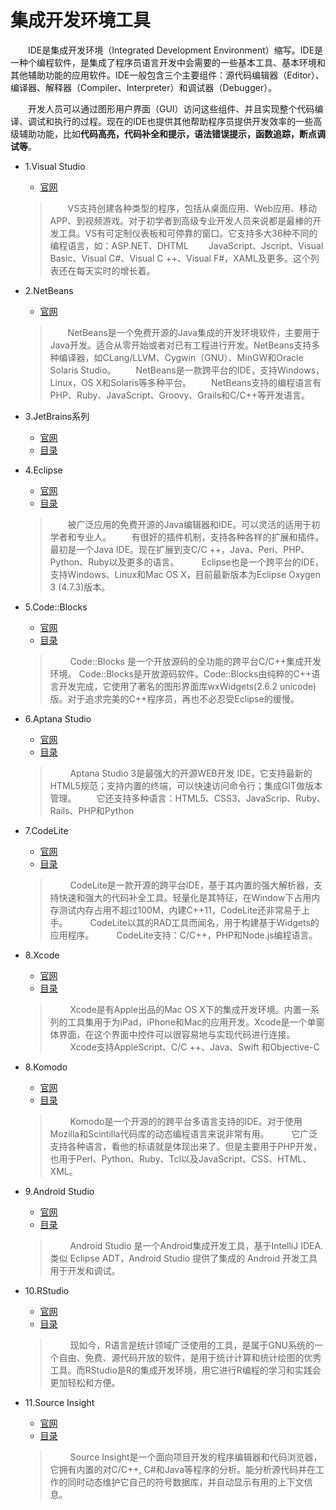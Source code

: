 # 集成开发环境工具

　　IDE是集成开发环境（Integrated Development Environment）缩写。IDE是一种个编程软件，是集成了程序员语言开发中会需要的一些基本工具、基本环境和其他辅助功能的应用软件。IDE一般包含三个主要组件：源代码编辑器（Editor）、编译器、解释器（Compiler、Interpreter）和调试器（Debugger）。

　　开发人员可以通过图形用户界面（GUI）访问这些组件、并且实现整个代码编译、调试和执行的过程。现在的IDE也提供其他帮助程序员提供开发效率的一些高级辅助功能，比如**代码高亮，代码补全和提示，语法错误提示，函数追踪，断点调试等**。


* 1.Visual Studio
    * [官网](https://www.visualstudio.com/)
    >　　VS支持创建各种类型的程序，包括从桌面应用、Web应用、移动APP、到视频游戏。对于初学者到高级专业开发人员来说都是最棒的开发工具。VS有可定制仪表板和可停靠的窗口。它支持多大36种不同的编程语言，如：ASP.NET、DHTML
    >　　JavaScript、Jscript、Visual Basic、Visual C#、Visual C ++、Visual F#，XAML及更多。这个列表还在每天实时的增长着。

* 2.NetBeans
    * [官网](https://netbeans.org/)
    >　　NetBeans是一个免费开源的Java集成的开发环境软件，主要用于Java开发。适合从零开始或者对已有工程进行开发。NetBeans支持多种编译器，如CLang/LLVM、Cygwin（GNU）、MinGW和Oracle Solaris Studio。
    >　　NetBeans是一款跨平台的IDE，支持Windows，Linux，OS X和Solaris等多种平台。
    >　　NetBeans支持的编程语言有PHP、Ruby、JavaScript、Groovy、Grails和C/C++等开发语言。

* 3.JetBrains系列
    * [官网](https://www.jetbrains.com/)
    * [目录](JetBrains)

* 4.Eclipse
    * [官网](https://www.eclipse.org)
    * [目录](Eclipse)
    >　　被广泛应用的免费开源的Java编辑器和IDE。可以灵活的适用于初学者和专业人。
    >　　有很好的插件机制，支持各种各样的扩展和插件。最初是一个Java IDE。现在扩展到支C/C ++，Java、Peri、PHP、Python、Ruby以及更多的语言。
    >　　 Eclipse也是一个跨平台的IDE，支持Windows、Linux和Mac OS X，目前最新版本为Eclipse Oxygen 3 (4.7.3)版本。

* 5.Code::Blocks
    * [官网](http://www.codeblocks.org/)
    * [目录](CodeBlocks)
    >　　 Code::Blocks 是一个开放源码的全功能的跨平台C/C++集成开发环境。 Code::Blocks是开放源码软件。Code::Blocks由纯粹的C++语言开发完成，它使用了著名的图形界面库wxWidgets(2.6.2 unicode)版。对于追求完美的C++程序员，再也不必忍受Eclipse的缓慢。

* 6.Aptana Studio
    * [官网](http://www.aptana.com/)
    * [目录](AptanaStudio)
    >　　 Aptana Studio 3是最强大的开源WEB开发 IDE，它支持最新的HTML5规范；支持内置的终端，可以快速访问命令行；集成GIT做版本管理。
    >　　它还支持多种语言：HTML5、CSS3、JavaScrip、Ruby、Rails、PHP和Python

* 7.CodeLite
    * [官网](https://codelite.org/)
    * [目录](CodeLite)
    >　　 CodeLite是一款开源的跨平台IDE，基于其内置的强大解析器，支持快速和强大的代码补全工具。轻量化是其特征，在Window下占用内存测试内存占用不超过100M，内建C++11，CodeLite还非常易于上手。
    >　　 CodeLite以其的RAD工具而闻名，用于构建基于Widgets的应用程序。
    >　　 CodeLite支持：C/C++，PHP和Node.js编程语言。

* 8.Xcode
    * [官网](https://developer.apple.com/xcode/)
    * [目录](Xcode)
    >　　 Xcode是有Apple出品的Mac OS X下的集成开发环境。内置一系列的工具集用于为iPad，iPhone和Mac的应用开发。Xcode是一个单窗体界面，在这个界面中控件可以很容易地与实现代码进行连接。
    >　　 Xcode支持AppleScript、C/C ++、Java、Swift 和Objective-C

* 8.Komodo
    * [官网](https://www.activestate.com/komodo-ide)
    * [目录](Komodo)
    >　　 Komodo是一个开源的的跨平台多语言支持的IDE。对于使用Mozilla和Scintilla代码库的动态编程语言来说非常有用。
    >　　 它广泛支持各种语言，看他的标语就是体现出来了。但是主要用于PHP开发，也用于Perl、Python、Ruby、Tcl以及JavaScript、CSS、HTML、XML。

* 9.Android Studio
    * [官网](http://www.android-studio.org/)
    * [目录](AndroidStudio)
    >　　 Android Studio 是一个Android集成开发工具，基于IntelliJ IDEA. 类似 Eclipse ADT，Android Studio 提供了集成的 Android 开发工具用于开发和调试。

* 10.RStudio
    * [官网](https://www.rstudio.com/)
    * [目录](RStudio)
    >　　  现如今，R语言是统计领域广泛使用的工具，是属于GNU系统的一个自由、免费、源代码开放的软件，是用于统计计算和统计绘图的优秀工具。而RStudio是R的集成开发环境，用它进行R编程的学习和实践会更加轻松和方便。

* 11.Source Insight
    * [官网](https://www.sourceinsight.com/)
    * [目录](SourceInsight)
    >　　  Source Insight是一个面向项目开发的程序编辑器和代码浏览器，它拥有内置的对C/C++, C#和Java等程序的分析。能分析源代码并在工作的同时动态维护它自己的符号数据库，并自动显示有用的上下文信息。
